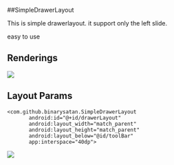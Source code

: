 ##SimpleDrawerLayout

This is simple drawerlayout. it support only the left slide.

easy to use

## Renderings
![](http://ww3.sinaimg.cn/mw690/0062ev2Wjw1f2o79nybhzg308w0ftdk8.gif)



## Layout Params

 ````
<com.github.binarysatan.SimpleDrawerLayout
        android:id="@+id/drawerLayout"
        android:layout_width="match_parent"
        android:layout_height="match_parent"
        android:layout_below="@id/toolBar"
        app:interspace="40dp">
````
        
        
![](http://ww1.sinaimg.cn/mw690/0062ev2Wjw1f2o7avk4r8j307p0dh0t0.jpg)







